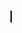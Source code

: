 <script src="https://mozilla.github.io/pdf.js/build/pdf.js"></script>

<div>
    <canvas id="pdfViewer" style="border:1px solid black;"></canvas>
</div>
<script>
    // Specify the path to your PDF file
    var pdfPath = 'EDA_Final_Presentation.pdf';
    var canvas = document.getElementById('pdfViewer');
    pdfjsLib.getDocument(pdfPath).then(function (pdf) {
        // Fetch the first page
        pdf.getPage(1).then(function (page) {
            // Set the canvas dimensions
            var viewport = page.getViewport({ scale: 1.5 });
            canvas.width = viewport.width;
            canvas.height = viewport.height;
            var context = canvas.getContext('2d');
            page.render({ canvasContext: context, viewport: viewport });
        });
    });
</script>
